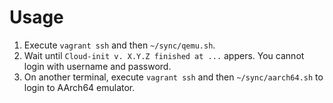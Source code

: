 # Usage

1. Execute `vagrant ssh` and then `~/sync/qemu.sh`.
1. Wait until `Cloud-init v. X.Y.Z finished at ...` appers. You cannot login with username and password.
1. On another terminal, execute `vagrant ssh` and then `~/sync/aarch64.sh` to login to AArch64 emulator.
